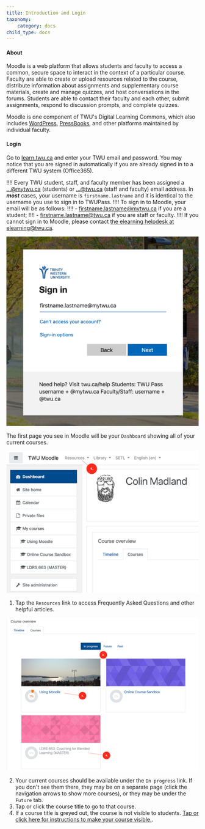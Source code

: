 ```yaml
---
title: Introduction and Login
taxonomy:
    category: docs
child_type: docs
---
```


#### About
Moodle is a web platform that allows students and faculty to access a common, secure space to interact in the context of a particular course. Faculty are able to create or upload resources related to the course, distribute information about assignments and supplementary course materials, create and manage quizzes, and host conversations in the forums. Students are able to contact their faculty and each other, submit assignments, respond to discussion prompts, and complete quizzes.

Moodle is one component of TWU's Digital Learning Commons, which also includes [WordPress](https://create.twu.ca), [PressBooks](https://books.twu.ca), and other platforms maintained by individual faculty.


#### Login

Go to [learn.twu.ca](https://learn.twu.ca) and enter your TWU email and password. You may notice that you are signed in automatically if you are already signed in to a different TWU system (Office365).

!!!! Every TWU student, staff, and faculty member has been assigned a ...@mytwu.ca (students) or ...@twu.ca (staff and faculty) email address. In ***most*** cases, your username is `firstname.lastname` and it is identical to the username you use to sign in to TWUPass.
!!!! To sign in to Moodle, your email will be as follows:
!!!! - firstname.lastname@mytwu.ca if you are a student;
!!!! - firstname.lastname@twu.ca if you are staff or faculty.
!!!! If you cannot sign in to Moodle, please contact [the elearning helpdesk at elearning@twu.ca](mailto:elearning@twu.ca).

![](sign-in-1.png)


The first page you see in Moodle will be your `Dashboard` showing all of your current courses.

![](dashboard-1.png)
1. Tap the `Resources` link to access Frequently Asked Questions and other helpful articles.

![](dashboard-2.png)

2. Your current courses should be available under the `In progress` link. If you don't see them there, they may be on a separate page (click the navigation arrows to show more courses), or they may be under the `Future` tab.
3. Tap or click the course title to go to that course.
4. If a course title is greyed out, the course is not visible to students. [Tap or click here for instructions to make your course visible.](https://create.twu.ca/help/moodle/faculty/show-hide).  
